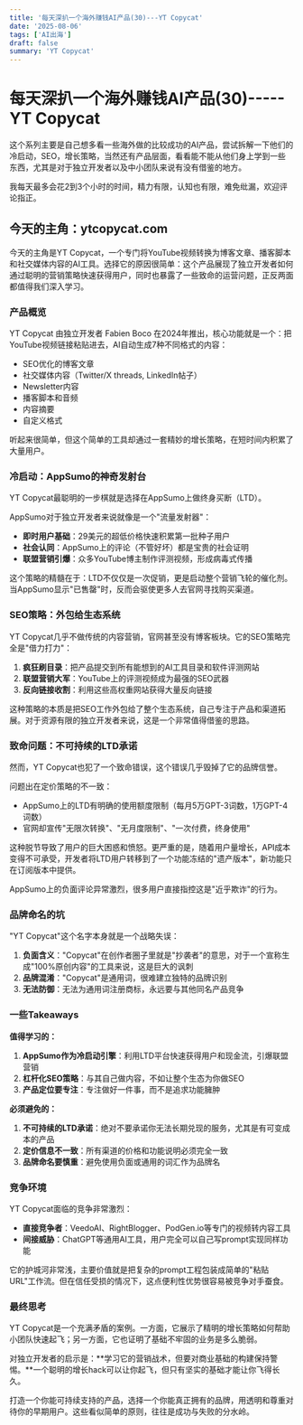 ```yaml
---
title: '每天深扒一个海外赚钱AI产品(30)---YT Copycat'
date: '2025-08-06'
tags: ['AI出海']
draft: false
summary: 'YT Copycat'
---
```


# 每天深扒一个海外赚钱AI产品(30)-----YT Copycat

这个系列主要是自己想多看一些海外做的比较成功的AI产品，尝试拆解一下他们的冷启动，SEO，增长策略，当然还有产品层面，看看能不能从他们身上学到一些东西，尤其是对于独立开发者以及中小团队来说有没有借鉴的地方。

我每天最多会花2到3个小时的时间，精力有限，认知也有限，难免纰漏，欢迎评论指正。

## 今天的主角：ytcopycat.com

今天的主角是YT Copycat，一个专门将YouTube视频转换为博客文章、播客脚本和社交媒体内容的AI工具。选择它的原因很简单：这个产品展现了独立开发者如何通过聪明的营销策略快速获得用户，同时也暴露了一些致命的运营问题，正反两面都值得我们深入学习。

### 产品概览

YT Copycat 由独立开发者 Fabien Boco 在2024年推出，核心功能就是一个：把YouTube视频链接粘贴进去，AI自动生成7种不同格式的内容：

- SEO优化的博客文章
- 社交媒体内容（Twitter/X threads, LinkedIn帖子）
- Newsletter内容
- 播客脚本和音频
- 内容摘要
- 自定义格式

听起来很简单，但这个简单的工具却通过一套精妙的增长策略，在短时间内积累了大量用户。

### 冷启动：AppSumo的神奇发射台

YT Copycat最聪明的一步棋就是选择在AppSumo上做终身买断（LTD）。

AppSumo对于独立开发者来说就像是一个"流量发射器"：
- **即时用户基础**：29美元的超低价格快速积累第一批种子用户
- **社会认同**：AppSumo上的评论（不管好坏）都是宝贵的社会证明
- **联盟营销引爆**：众多YouTube博主制作评测视频，形成病毒式传播

这个策略的精髓在于：LTD不仅仅是一次促销，更是启动整个营销飞轮的催化剂。当AppSumo显示"已售罄"时，反而会驱使更多人去官网寻找购买渠道。

### SEO策略：外包给生态系统

YT Copycat几乎不做传统的内容营销，官网甚至没有博客板块。它的SEO策略完全是"借力打力"：

1. **疯狂刷目录**：把产品提交到所有能想到的AI工具目录和软件评测网站
2. **联盟营销大军**：YouTube上的评测视频成为最强的SEO武器
3. **反向链接收割**：利用这些高权重网站获得大量反向链接

这种策略的本质是把SEO工作外包给了整个生态系统，自己专注于产品和渠道拓展。对于资源有限的独立开发者来说，这是一个非常值得借鉴的思路。

### 致命问题：不可持续的LTD承诺

然而，YT Copycat也犯了一个致命错误，这个错误几乎毁掉了它的品牌信誉。

问题出在定价策略的不一致：
- AppSumo上的LTD有明确的使用额度限制（每月5万GPT-3词数，1万GPT-4词数）
- 官网却宣传"无限次转换"、"无月度限制"、"一次付费，终身使用"

这种脱节导致了用户的巨大困惑和愤怒。更严重的是，随着用户量增长，API成本变得不可承受，开发者将LTD用户转移到了一个功能冻结的"遗产版本"，新功能只在订阅版本中提供。

AppSumo上的负面评论异常激烈，很多用户直接指控这是"近乎欺诈"的行为。

### 品牌命名的坑

"YT Copycat"这个名字本身就是一个战略失误：

1. **负面含义**："Copycat"在创作者圈子里就是"抄袭者"的意思，对于一个宣称生成"100%原创内容"的工具来说，这是巨大的讽刺
2. **品牌混淆**："Copycat"是通用词，很难建立独特的品牌识别
3. **无法防御**：无法为通用词注册商标，永远要与其他同名产品竞争

### 一些Takeaways

**值得学习的：**
1. **AppSumo作为冷启动引擎**：利用LTD平台快速获得用户和现金流，引爆联盟营销
2. **杠杆化SEO策略**：与其自己做内容，不如让整个生态为你做SEO
3. **产品定位要专注**：专注做好一件事，而不是追求功能臃肿

**必须避免的：**
1. **不可持续的LTD承诺**：绝对不要承诺你无法长期兑现的服务，尤其是有可变成本的产品
2. **定价信息不一致**：所有渠道的价格和功能说明必须完全一致
3. **品牌命名要慎重**：避免使用负面或通用的词汇作为品牌名

### 竞争环境

YT Copycat面临的竞争非常激烈：
- **直接竞争者**：VeedoAI、RightBlogger、PodGen.io等专门的视频转内容工具
- **间接威胁**：ChatGPT等通用AI工具，用户完全可以自己写prompt实现同样功能

它的护城河非常浅，主要价值就是把复杂的prompt工程包装成简单的"粘贴URL"工作流。但在信任受损的情况下，这点便利性优势很容易被竞争对手蚕食。

### 最终思考

YT Copycat是一个充满矛盾的案例。一方面，它展示了精明的增长策略如何帮助小团队快速起飞；另一方面，它也证明了基础不牢固的业务是多么脆弱。

对独立开发者的启示是：**学习它的营销战术，但要对商业基础的构建保持警惕。**一个聪明的增长hack可以让你起飞，但只有坚实的基础才能让你飞得长久。

打造一个你能可持续支持的产品，选择一个你能真正拥有的品牌，用透明和尊重对待你的早期用户。这些看似简单的原则，往往是成功与失败的分水岭。
